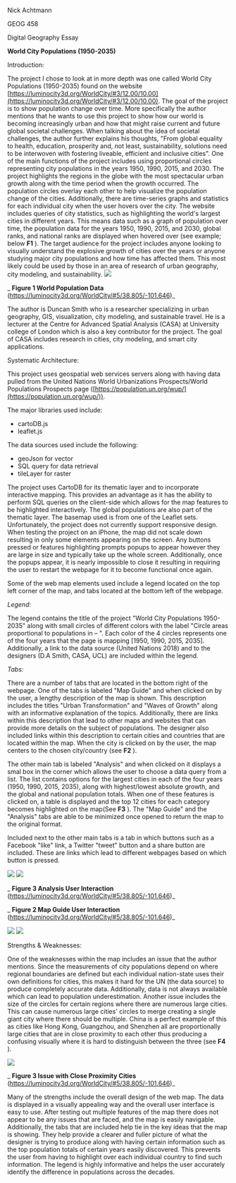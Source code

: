 Nick Achtmann

GEOG 458

Digital Geography Essay

**World City Populations (1950-2035)**

Introduction:

The project I chose to look at in more depth was one called World City Populations (1950-2035) found on the website [https://luminocity3d.org/WorldCity/#3/12.00/10.00](https://luminocity3d.org/WorldCity/#3/12.00/10.00). The goal of the project is to show population change over time. More specifically the author mentions that he wants to use this project to show how our world is becoming increasingly urban and how that might raise current and future global societal challenges. When talking about the idea of societal challenges, the author further explains his thoughts, &quot;From global equality to health, education, prosperity and, not least, sustainability, solutions need to be interwoven with fostering liveable, efficient and inclusive cities&quot;. One of the main functions of the project includes using proportional circles representing city populations in the years 1950, 1990, 2015, and 2030. The project highlights the regions in the globe with the most spectacular urban growth along with the time period when the growth occurred. The population circles overlay each other to help visualize the population change of the cities. Additionally, there are time-series graphs and statistics for each individual city when the user hovers over the city. The website includes queries of city statistics, such as highlighting the world&#39;s largest cities in different years. This means data such as a graph of population over time, the population data for the years 1950, 1990, 2015, and 2030, global ranks, and national ranks are displayed when hovered over (see example; below **F1** ). The target audience for the project includes anyone looking to visually understand the explosive growth of cities over the years or anyone studying major city populations and how time has affected them. This most likely could be used by those in an area of research of urban geography, city modeling, and sustainability. ![](RackMultipart20200607-4-6luqc1_html_569e2ed2f6389ff6.png)

_ **Figure 1 World Population Data** (https://luminocity3d.org/WorldCity/#5/38.805/-101.646)_

The author is Duncan Smith who is a researcher specializing in urban geography, GIS, visualization, city modeling, and sustainable travel. He is a lecturer at the Centre for Advanced Spatial Analysis (CASA) at University college of London which is also a key contributor for the project. The goal of CASA includes research in cities, city modeling, and smart city applications.

Systematic Architecture:

This project uses geospatial web services servers along with having data pulled from the United Nations World Urbanizations Prospects/World Populations Prospects page ([https://population.un.org/wup/](https://population.un.org/wup/)).

The major libraries used include:

- cartoDB.js
- leaflet.js

The data sources used include the following:

- geoJson for vector
- SQL query for data retrieval
- tileLayer for raster

The project uses CartoDB for its thematic layer and to incorporate interactive mapping. This provides an advantage as it has the ability to perform SQL queries on the client-side which allows for the map features to be highlighted interactively. The global populations are also part of the thematic layer. The basemap used is from one of the Leaflet sets. Unfortunately, the project does not currently support responsive design. When testing the project on an iPhone, the map did not scale down resulting in only some elements appearing on the screen. Any buttons pressed or features highlighting prompts popups to appear however they are large in size and typically take up the whole screen. Additionally, once the popups appear, it is nearly impossible to close it resulting in requiring the user to restart the webpage for it to become functional once again.

Some of the web map elements used include a legend located on the top left corner of the map, and tabs located at the bottom left of the webpage.

_Legend:_

The legend contains the title of the project &quot;World City Populations 1950-2035&quot; along with small circles of different colors with the label &quot;Circle areas proportional to populations in – &quot;. Each color of the 4 circles represents one of the four years that the page is mapping [1950, 1990, 2015, 2035]. Additionally, a link to the data source (United Nations 2018) and to the designers (D.A Smith, CASA, UCL) are included within the legend.

_Tabs:_

There are a number of tabs that are located in the bottom right of the webpage. One of the tabs is labeled &quot;Map Guide&quot; and when clicked on by the user, a lengthy description of the map is shown. This description includes the titles &quot;Urban Transformation&quot; and &quot;Waves of Growth&quot; along with an informative explanation of the topics. Additionally, there are links within this description that lead to other maps and websites that can provide more details on the subject of populations. The designer also included links within this description to certain cities and countries that are located within the map. When the city is clicked on by the user, the map centers to the chosen city/country (see **F2** ).

The other main tab is labeled &quot;Analysis&quot; and when clicked on it displays a smal box in the corner which allows the user to choose a data query from a list. The list contains options for the largest cities in each of the four years (1950, 1990, 2015, 2035), along with highest/lowest absolute growth, and the global and national population totals. When one of these features is clicked on, a table is displayed and the top 12 cities for each category becomes highlighted on the map(See **F3** ). The &quot;Map Guide&quot; and the &quot;Analysis&quot; tabs are able to be minimized once opened to return the map to the original format.

Included next to the other main tabs is a tab in which buttons such as a Facebook &quot;like&quot; link, a Twitter &quot;tweet&quot; button and a share button are included. These are links which lead to different webpages based on which button is pressed.

![](RackMultipart20200607-4-6luqc1_html_6d2a7bd955892bd9.gif) ![](RackMultipart20200607-4-6luqc1_html_6d2a7bd955892bd9.gif)

_ **Figure 3 Analysis User Interaction** (https://luminocity3d.org/WorldCity/#5/38.805/-101.646)_

_ **Figure 2 Map Guide User Interaction** (https://luminocity3d.org/WorldCity/#5/38.805/-101.646)_

 ![](RackMultipart20200607-4-6luqc1_html_9b99d1e9a1e692e7.png) ![](RackMultipart20200607-4-6luqc1_html_dacd28d9a32f0c22.png)

Strengths &amp; Weaknesses:

One of the weaknesses within the map includes an issue that the author mentions. Since the measurements of city populations depend on where regional boundaries are defined but each individual nation-state uses their own definitions for cities, this makes it hard for the UN (the data source) to produce completely accurate data. Additionally, data is not always available which can lead to population underestimation. Another issue includes the size of the circles for certain regions where there are numerous large cities. This can cause numerous large cities&#39; circles to merge creating a single giant city where there should be multiple. China is a perfect example of this as cities like Hong Kong, Guangzhou, and Shenzhen all are proportionally large cities that are in close proximity to each other thus producing a confusing visually where it is hard to distinguish between the three (see **F4** ).

![](RackMultipart20200607-4-6luqc1_html_b585e3b0992a7bc9.png)

_ **Figure 3 Issue with Close Proximity Cities** (https://luminocity3d.org/WorldCity/#5/38.805/-101.646)_

Many of the strengths include the overall design of the web map. The data is displayed in a visually appealing way and the overall user interface is easy to use. After testing out multiple features of the map there does not appear to be any issues that are faced, and the map is easily navigable. Additionally, the tabs that are included help tie in the key ideas that the map is showing. They help provide a clearer and fuller picture of what the designer is trying to produce along with having certain information such as the top population totals of certain years easily discovered. This prevents the user from having to highlight over each individual country to find such information. The legend is highly informative and helps the user accurately identify the difference in populations across the decades.

